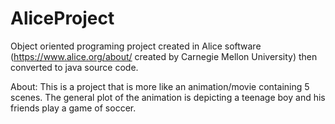 # AliceProject

Object oriented programing project created in Alice software (https://www.alice.org/about/ created by Carnegie Mellon University) then converted to java source code.

About:
This is a project that is more like an animation/movie containing 5 scenes. The general plot of the animation is depicting a teenage boy and his friends play a game of soccer.
